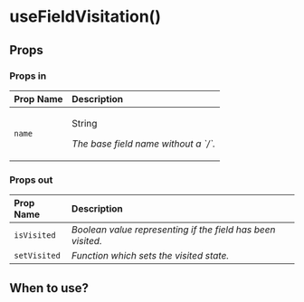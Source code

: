 # useFieldVisitation\(\)

## Props

### Props in

<table>
  <thead>
    <tr>
      <th style="text-align:left">Prop Name</th>
      <th style="text-align:left">Description</th>
    </tr>
  </thead>
  <tbody>
    <tr>
      <td style="text-align:left"><code>name</code>
      </td>
      <td style="text-align:left">
        <p>String</p>
        <p><em>The base field name without a `/`.</em>
        </p>
      </td>
    </tr>
  </tbody>
</table>

### Props out

| Prop Name | Description |
| :--- | :--- |
| `isVisited` | _Boolean value representing if the field has been visited._ |
| `setVisited` | _Function which sets the visited state._ |

## When to use?

